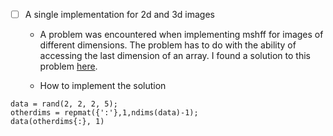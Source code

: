 - [ ] A single implementation for 2d and 3d images

  - A problem was encountered when implementing mshff for images of different dimensions. The problem has to do with the ability of accessing the last dimension of an array. I found a solution to this problem [here](https://stackoverflow.com/questions/19955653/matlab-last-dimension-access-on-ndimensions-matrix).

  - How to implement the solution

```
data = rand(2, 2, 2, 5);
otherdims = repmat({':'},1,ndims(data)-1);
data(otherdims{:}, 1)
```